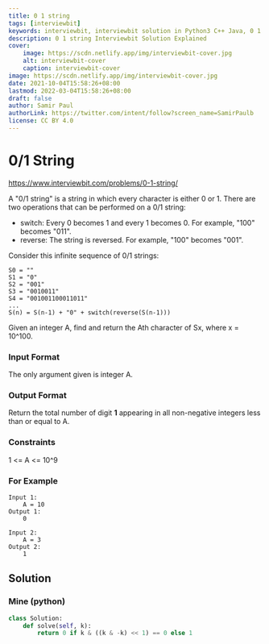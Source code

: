 ```yaml
---
title: 0 1 string
tags: [interviewbit]
keywords: interviewbit, interviewbit solution in Python3 C++ Java, 0 1 string solution
description: 0 1 string Interviewbit Solution Explained
cover:
    image: https://scdn.netlify.app/img/interviewbit-cover.jpg
    alt: interviewbit-cover
    caption: interviewbit-cover
image: https://scdn.netlify.app/img/interviewbit-cover.jpg
date: 2021-10-04T15:58:26+08:00
lastmod: 2022-03-04T15:58:26+08:00
draft: false
author: Samir Paul
authorLink: https://twitter.com/intent/follow?screen_name=SamirPaulb
license: CC BY 4.0
---
```


# 0/1 String

https://www.interviewbit.com/problems/0-1-string/

A "0/1 string" is a string in which every character is either 0 or 1.
There are two operations that can be performed on a 0/1 string:

* switch: Every 0 becomes 1 and every 1 becomes 0. For example, "100" becomes "011".
* reverse: The string is reversed. For example, "100" becomes "001".

Consider this infinite sequence of 0/1 strings:

```
S0 = ""
S1 = "0"
S2 = "001"
S3 = "0010011"
S4 = "001001100011011"
...
S(n) = S(n-1) + "0" + switch(reverse(S(n-1)))
```

Given an integer A,
find and return the Ath character of Sx, where x = 10^100.

### Input Format

The only argument given is integer A.

### Output Format

Return the total number of digit **1** appearing in all non-negative integers less than or equal to A.

### Constraints

1 <= A <= 10^9

### For Example

```
Input 1:
    A = 10
Output 1:
    0

Input 2:
    A = 3
Output 2:
    1
```

## Solution

### Mine (python)
```python
class Solution:
    def solve(self, k):
        return 0 if k & ((k & -k) << 1) == 0 else 1
````

